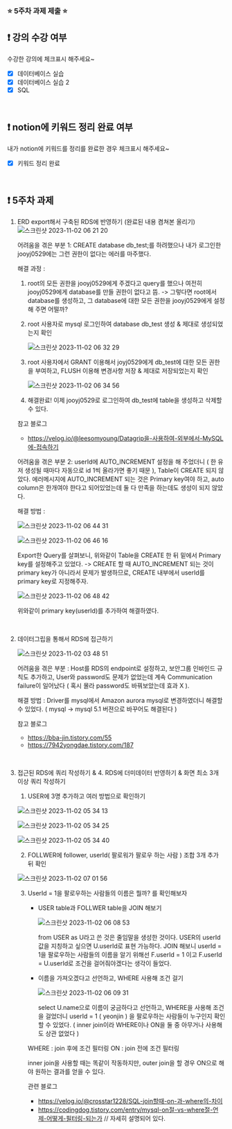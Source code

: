### ⭐️ 5주차 과제 제출 ⭐️

## ❗️ 강의 수강 여부
수강한 강의에 체크표시 해주세요~

- [x] 데이터베이스 실습
- [x] 데이터베이스 실습 2
- [x] SQL

<br>

## ❗️ notion에 키워드 정리 완료 여부
내가 notion에 키워드를 정리를 완료한 경우 체크표시 해주세요~

- [x] 키워드 정리 완료

<br>

## ❗️ 5주차 과제
1. ERD export해서 구축된 RDS에 반영하기
   (완료된 내용 켬쳐본 올리기)
   ![스크린샷 2023-11-02 06 21 20](https://github.com/yeonjinJoo/2023-Server-Study/assets/102257328/0391857d-fc16-40b1-b1f9-1bae2e6d177b)

   어려움을 겪은 부분 1: CREATE database db_test;를 하려했으나 내가 로그인한 jooyj0529에는 그런 권한이 없다는 에러를 마주했다.
   
   해결 과정 :
   1. root의 모든 권한을 jooyj0529에게 주겠다고 query를 했으나 여전히 jooyj0529에게 database를 만들 권한이 없다고 뜸.
   -> 그렇다면 root에서 database를 생성하고, 그 database에 대한 모든 권한을 jooyj0529에게 설정해 주면 어떨까?
  
   2. root 사용자로 mysql 로그인하여 database db_test 생성 & 제대로 생성되었는지 확인

      ![스크린샷 2023-11-02 06 32 29](https://github.com/yeonjinJoo/2023-Server-Study/assets/102257328/6f4cd2dc-7e00-42c1-b730-5e3dd272de70)

   3. root 사용자에서 GRANT 이용해서 joyj0529에게 db_test에 대한 모든 권한을 부여하고, FLUSH 이용해 변경사항 저장 & 제대로 저장되었는지 확인
      
      ![스크린샷 2023-11-02 06 34 56](https://github.com/yeonjinJoo/2023-Server-Study/assets/102257328/eeb42d28-c48b-418d-9dbc-71f7f347ac67)

   4. 해결완료! 이제 jooyj0529로 로그인하여 db_test에 table을 생성하고 삭제할 수 있다.
  

   참고 블로그
   - https://velog.io/@leesomyoung/Datagrip을-사용하여-외부에서-MySQL에-접속하기
  

   어려움을 겪은 부분 2: userId에 AUTO_INCREMENT 설정을 해 주었더니 ( 한 유저 생성될 때마다 자동으로 id 1씩 올라가면 좋기 때문 ), Table이 CREATE 되지 않았다. 에러메시지에 AUTO_INCREMENT 되는 것은 Primary key여야 하고, auto column은 한개여야 한다고 되어있었는데 둘 다 만족을 하는데도 생성이 되지 않았다.

   해결 방법 :

   ![스크린샷 2023-11-02 06 44 31](https://github.com/yeonjinJoo/2023-Server-Study/assets/102257328/0ec863a2-530a-4891-b6ad-1cd117e8bf71)
   
   ![스크린샷 2023-11-02 06 46 16](https://github.com/yeonjinJoo/2023-Server-Study/assets/102257328/1fdf1a1b-71c1-46f2-8fd3-690f0efdeb56)


   Export한 Query를 살펴보니, 위와같이 Table을 CREATE 한 뒤 밑에서 Primary key를 설정해주고 있었다.
   -> CREATE 할 때 AUTO_INCREMENT 되는 것이 primary key가 아니라서 문제가 발생하므로, CREATE 내부에서 userId를 primary key로 지정해주자.

   ![스크린샷 2023-11-02 06 48 42](https://github.com/yeonjinJoo/2023-Server-Study/assets/102257328/0b1ed476-2e30-447c-ae12-a7b74b31c5d8)

   위와같이 primary key(userId)를 추가하여 해결하였다.


   
<br/>

2. 데이터그립을 통해서 RDS에 접근하기
   
   ![스크린샷 2023-11-02 03 48 51](https://github.com/yeonjinJoo/2023-Server-Study/assets/102257328/47210491-4553-4830-9d11-cda350f54f35)

   어려움을 겪은 부분 : Host를 RDS의 endpoint로 설정하고, 보안그룹 인바인드 규칙도 추가하고, User와 password도 문제가 없었는데 계속 Communication failure이 일어났다 ( 혹시 몰라 password도 바꿔보았는데 효과 X ).
   
   해결 방법 : Driver를 mysql에서 Amazon aurora mysql로 변경하였더니 해결할 수 있었다. ( mysql -> mysql 5.1 버젼으로 바꾸어도 해결된다 )

   참고 블로그
   - https://bba-jin.tistory.com/55
   - https://7942yongdae.tistory.com/187


<br/>

3. 접근된 RDS에 쿼리 작성하기 & 4. RDS에 더미데이터 반영하기 & 화면 최소 3개 이상 쿼리 작성하기

   1. USER에 3명 추가하고 여러 방법으로 확인하기
   
   ![스크린샷 2023-11-02 05 34 13](https://github.com/yeonjinJoo/2023-Server-Study/assets/102257328/1abddffb-641d-44bf-9251-c8ffa4b1e222)

   ![스크린샷 2023-11-02 05 34 25](https://github.com/yeonjinJoo/2023-Server-Study/assets/102257328/b403b01b-6ea8-4b37-bb16-0ea7c1b5a9c1)

   ![스크린샷 2023-11-02 05 34 40](https://github.com/yeonjinJoo/2023-Server-Study/assets/102257328/73b4c01f-4454-4bb4-99d2-8bd9bcf975ca)


   2. FOLLWER에 follower, userId( 팔로워가 팔로우 하는 사람 ) 조합 3개 추가 뒤 확인
   
   ![스크린샷 2023-11-02 07 01 56](https://github.com/yeonjinJoo/2023-Server-Study/assets/102257328/a36648a2-294d-43f8-8e31-caf929204fe2)

   3. UserId = 1을 팔로우하는 사람들의 이름은 뭘까? 를 확인해보자
      - USER table과 FOLLWER table을 JOIN 해보기
        
        ![스크린샷 2023-11-02 06 08 53](https://github.com/yeonjinJoo/2023-Server-Study/assets/102257328/0ebe8f04-1038-425c-a8ea-cabe621fb4a8)
        
        from USER as U라고 쓴 것은 줄임말을 생성한 것이다. USER의 userId 값을 지칭하고 싶으면 U.userId로 표현 가능하다. JOIN 해보니 userId = 1을 팔로우하는 사람들의 이름을 알기 위해선 F.userId = 1 이고 F.userId = U.userId로 조건을 걸어줘야겠다는 생각이 들었다.

      - 이름을 가져오겠다고 선언하고, WHERE 사용해 조건 걸기
        
        ![스크린샷 2023-11-02 06 09 31](https://github.com/yeonjinJoo/2023-Server-Study/assets/102257328/dcff10f9-1a38-41f6-945f-d9aff27d34c8)

        select U.name으로 이름이 궁금하다고 선언하고, WHERE을 사용해 조건을 걸었더니 userId = 1 ( yeonjin ) 을 팔로우하는 사람들이 누구인지 확인할 수 있었다. ( inner join이라 WHERE이나 ON을 둘 중 아무거나 사용해도 상관 없었다 )


      WHERE : join 후에 조건 필터링
      ON : join 전에 조건 필터링

      inner join을 사용할 때는 똑같이 작동하지만, outer join을 할 경우 ON으로 해야 원하는 결과를 얻을 수 있다.

      관련 블로그
      - https://velog.io/@crosstar1228/SQL-join할때-on-과-where의-차이
      - https://codingdog.tistory.com/entry/mysql-on절-vs-where절-언제-어떻게-필터링-되는가 // 자세히 설명되어 있다.



  

<br/>



